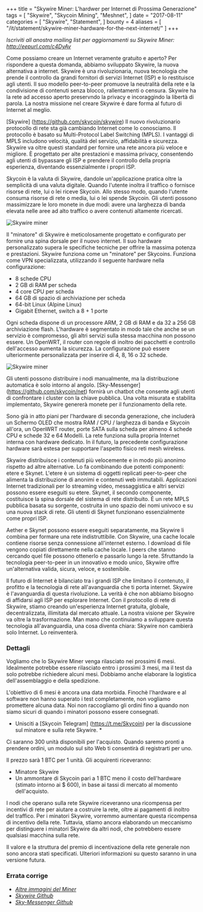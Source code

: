 +++
title = "Skywire Miner: L'hardwer per Internet di Prossima Generazione"
tags = [
    "Skywire",
    "Skycoin Mining",
    "Meshnet",
]
date = "2017-08-11"
categories = [
    "Skywire",
    "Statement",
]
bounty = 4
aliases = [
	"/it/statement/skywire-miner-hardware-for-the-next-internet/"
]
+++

*Iscriviti all anostra mailing list per aggiornamenti su Skywire Miner: http://eepurl.com/c4DyAv*

Come possiamo creare un Internet veramente gratuito e aperto? Per rispondere a questa domanda, abbiamo
sviluppato Skywire, la nuova alternativa a internet. Skywire è una rivoluzionaria,
nuova tecnologia che prende il controllo da grandi fornitori di servizi Internet (ISP)
e lo restituisce agli utenti. Il suo modello peer-to-peer promuove la neutralità della rete
e la condivisione di contenuti senza blocco, rallentamenti o censura. Skywire  ha
la rete ad accesso aperto preservndo la privacy e incoraggindo la libertà di parola. La nostra missione nel
creare Skywire è dare forma al futuro di Internet al meglio.

[Skywire] (https://github.com/skycoin/skywire)
Il nuovo rivoluzionario protocollo di rete sta già cambiando Internet
come lo conosciamo. Il protocollo è basato su Multi-Protocol Label Switching (MPLS).
I vantaggi di MPLS includono velocità, qualità del servizio, affidabilità e sicurezza.
Skywire va oltre questi standard per fornire una rete ancora più veloce e migliore.
È progettato per alte prestazioni e massima privacy, consentendo agli utenti di bypassare gli
ISP e prendere il controllo della propria esperienza, diventando essenzialmente i propri
ISP.

Skycoin è la valuta di Skywire, dandole un'applicazione pratica oltre la semplicità di
una valuta digitale. Quando l'utente inoltra il traffico o fornisce risorse di rete,
lui o lei riceve Skycoin. Allo stesso modo, quando l'utente consuma risorse di rete o
media, lui o lei spende Skycoin. Gli utenti possono massimizzare le loro monete in due modi:
avere una larghezza di banda elevata nelle aree ad alto traffico o avere contenuti altamente ricercati.

![Skywire miner](https://i.imgur.com/ASFEeYi.jpg)

Il "minatore" di Skywire è meticolosamente progettato e configurato per fornire una spina dorsale
per il nuovo internet. Il suo hardware personalizzato supera le specifiche tecniche
per offrire la massima potenza e prestazioni. Skywire funziona come un "minatore" per
Skycoins. Funziona come VPN specializzata, utilizzando il seguente hardware nella
configurazione:

- 8 schede CPU
- 2 GB di RAM per scheda
- 4 core CPU per scheda
- 64 GB di spazio di archiviazione per scheda
- 64-bit Linux (Alpine Linux)
- Gigabit Ethernet, switch a 8 + 1 porte

Ogni scheda dispone di un processore ARM, 2 GB di RAM e da 32 a 256 GB
archiviazione flash. L'hardware è segmentato in modo tale che anche se un servizio
è compromesso, gli altri servizi sulla stessa macchina non possono essere. Un OpenWRT,
il router con regole di inoltro dei pacchetti e controllo dell'accesso aumenta la sicurezza.
La configurazione può essere ulteriormente personalizzata per inserire di 4, 8, 16 o 32 schede.

![Skywire miner](https://i.imgur.com/2zj4CUV.jpg)

Gli utenti possono distribuire i nodi manualmente, ma la distribuzione automatica è solo intorno al
angolo. [Sky-Messenger] (https://github.com/skycoin/net) fornirà un chatbot
che consente agli utenti di confrontare i cluster con la chiave pubblica. Una volta misurata e stabilita
implementato, Skywire genererà monete per il funzionamento della rete.

Sono già in atto piani per l'hardware di seconda generazione, che includerà un
Schermo OLED che mostra RAM / CPU / larghezza di banda e Skycoin all'ora, un OpenWRT
router, porte SATA sulla scheda per almeno 4 schede CPU e schede 32 e 64
Modelli. La rete funziona sulla propria Internet interna con hardware dedicato. In
il futuro, la precedente configurazione hardware sarà estesa per supportare l'aspetto fisico
reti mesh wireless.

Skywire distribuisce i contenuti più velocemente e in modo più anonimo rispetto ad altre alternative.
Lo fa combinando due potenti componenti: etere e Skynet. L'etere è un
sistema di oggetti replicati peer-to-peer che alimenta la distribuzione di anonimi
e contenuti web immutabili. Applicazioni Internet tradizionali per lo streaming video,
messaggistica e altri servizi possono essere eseguiti su etere. Skynet, il secondo
componente, costituisce la spina dorsale del sistema di rete distribuito. È un
rete MPLS pubblica basata su sorgente, costruita in uno spazio dei nomi univoco e su una nuova
stack di rete. Gli utenti di Skynet funzionano essenzialmente come propri ISP.

Aether e Skynet possono essere eseguiti separatamente, ma Skywire li combina per formare una
rete indistruttibile. Con Skywire, una cache locale contiene risorse senza
connessione all'internet esterno. I download di file vengono copiati direttamente nella
cache locale. I peers che stanno cercando quel file possono ottenerlo e passarlo
lungo la rete. Sfruttando la tecnologia peer-to-peer in un innovativo e
modo unico, Skywire offre un'alternativa valida, sicura, veloce,
e sostenibile.

Il futuro di Internet è bilanciato tra i grandi ISP che limitano il contenuto, il
profitto e la tecnologia di rete all'avanguardia che ti porta internet.
Skywire è l'avanguardia di questa rivoluzione. La verità è che non abbiamo bisogno di
affidarsi agli ISP per esplorare Internet. Con il protocollo di rete di Skywire,
stiamo creando un'esperienza Internet gratuita, globale, decentralizzata, illimitata
dal mercato attuale. La nostra visione per Skywire va oltre la trasformazione. Man mano che
continuiamo a sviluppare questa tecnologia all'avanguardia, una cosa diventa chiara:
Skywire non cambierà solo Internet. Lo reinventerà.

### Dettagli

Vogliamo che lo Skywire Miner venga rilasciato nei prossimi 6 mesi. Idealmente potrebbe
essere rilasciato entro i prossimi 3 mesi, ma il test da solo potrebbe richiedere alcuni mesi.
Dobbiamo anche elaborare la logistica dell'assemblaggio e della spedizione.

L'obiettivo di 6 mesi è ancora una data morbida. Finochè l'hardware e al software
non hanno superato i test completamente, non vogliamo promettere alcuna data. Noi non
raccogliamo gli ordini fino a quando non siamo sicuri di quando i minatori possono essere consegnati.

* Unisciti a [Skycoin Telegram] (https://t.me/Skycoin) per la discussione sul minatore e sulla rete Skywire. *

Ci saranno 300 unità disponibili per l'acquisto. Quando saremo pronti a prendere ordini,
un modulo sul sito Web ti consentirà di registrarti per uno.

Il prezzo sarà 1 BTC per 1 unità. Gli acquirenti riceveranno:

* Minatore Skywire
* Un ammontare di Skycoin pari a 1 BTC meno il costo dell'hardware (stimato intorno ai $ 600), in base ai tassi di mercato al momento dell'acquisto.

I nodi che operano sulla rete Skywire riceveranno una ricompensa per incentivi di rete
per aiutare a costruire la rete, oltre ai pagamenti di inoltro del traffico.
Per i minatori Skywire, vorremmo aumentare questa ricompensa di incentivo della rete.
Tuttavia, stiamo ancora elaborando un meccanismo per distinguere i minatori Skywire
da altri nodi, che potrebbero essere qualsiasi macchina sulla rete.

Il valore e la struttura del premio di incentivazione della rete generale non sono ancora stati specificati.
Ulteriori informazioni su questo saranno in una versione futura.

### Errata corrige

- *[Altre immagini del Miner](https://imgur.com/a/mpnzh)*
- *[Skywire Github](https://github.com/skycoin/skywire)*
- *[Sky-Messenger Github](https://github.com/skycoin/net)*

